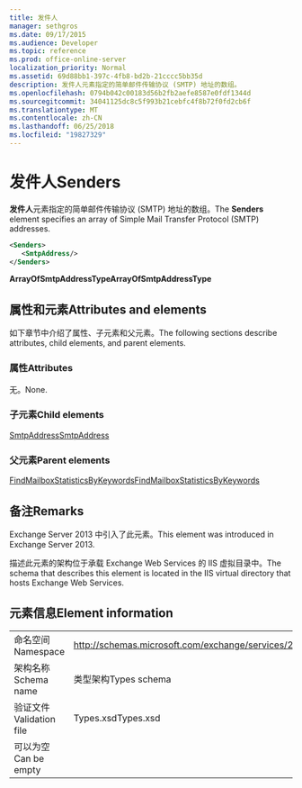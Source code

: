```yaml
---
title: 发件人
manager: sethgros
ms.date: 09/17/2015
ms.audience: Developer
ms.topic: reference
ms.prod: office-online-server
localization_priority: Normal
ms.assetid: 69d88bb1-397c-4fb8-bd2b-21cccc5bb35d
description: 发件人元素指定的简单邮件传输协议 (SMTP) 地址的数组。
ms.openlocfilehash: 0794b042c00183d56b2fb2aefe8587e0fdf1344d
ms.sourcegitcommit: 34041125dc8c5f993b21cebfc4f8b72f0fd2cb6f
ms.translationtype: MT
ms.contentlocale: zh-CN
ms.lasthandoff: 06/25/2018
ms.locfileid: "19827329"
---
```

# <a name="senders"></a><span data-ttu-id="78084-103">发件人</span><span class="sxs-lookup"><span data-stu-id="78084-103">Senders</span></span>

<span data-ttu-id="78084-104">**发件人**元素指定的简单邮件传输协议 (SMTP) 地址的数组。</span><span class="sxs-lookup"><span data-stu-id="78084-104">The **Senders** element specifies an array of Simple Mail Transfer Protocol (SMTP) addresses.</span></span> 
  
```XML
<Senders>
   <SmtpAddress/>
</Senders>
```

 <span data-ttu-id="78084-105">**ArrayOfSmtpAddressType**</span><span class="sxs-lookup"><span data-stu-id="78084-105">**ArrayOfSmtpAddressType**</span></span>
## <a name="attributes-and-elements"></a><span data-ttu-id="78084-106">属性和元素</span><span class="sxs-lookup"><span data-stu-id="78084-106">Attributes and elements</span></span>

<span data-ttu-id="78084-107">如下章节中介绍了属性、子元素和父元素。</span><span class="sxs-lookup"><span data-stu-id="78084-107">The following sections describe attributes, child elements, and parent elements.</span></span>
  
### <a name="attributes"></a><span data-ttu-id="78084-108">属性</span><span class="sxs-lookup"><span data-stu-id="78084-108">Attributes</span></span>

<span data-ttu-id="78084-109">无。</span><span class="sxs-lookup"><span data-stu-id="78084-109">None.</span></span>
  
### <a name="child-elements"></a><span data-ttu-id="78084-110">子元素</span><span class="sxs-lookup"><span data-stu-id="78084-110">Child elements</span></span>

[<span data-ttu-id="78084-111">SmtpAddress</span><span class="sxs-lookup"><span data-stu-id="78084-111">SmtpAddress</span></span>](smtpaddress.md)
  
### <a name="parent-elements"></a><span data-ttu-id="78084-112">父元素</span><span class="sxs-lookup"><span data-stu-id="78084-112">Parent elements</span></span>

[<span data-ttu-id="78084-113">FindMailboxStatisticsByKeywords</span><span class="sxs-lookup"><span data-stu-id="78084-113">FindMailboxStatisticsByKeywords</span></span>](findmailboxstatisticsbykeywords.md)
  
## <a name="remarks"></a><span data-ttu-id="78084-114">备注</span><span class="sxs-lookup"><span data-stu-id="78084-114">Remarks</span></span>

<span data-ttu-id="78084-115">Exchange Server 2013 中引入了此元素。</span><span class="sxs-lookup"><span data-stu-id="78084-115">This element was introduced in Exchange Server 2013.</span></span>
  
<span data-ttu-id="78084-116">描述此元素的架构位于承载 Exchange Web Services 的 IIS 虚拟目录中。</span><span class="sxs-lookup"><span data-stu-id="78084-116">The schema that describes this element is located in the IIS virtual directory that hosts Exchange Web Services.</span></span>
  
## <a name="element-information"></a><span data-ttu-id="78084-117">元素信息</span><span class="sxs-lookup"><span data-stu-id="78084-117">Element information</span></span>

|||
|:-----|:-----|
|<span data-ttu-id="78084-118">命名空间</span><span class="sxs-lookup"><span data-stu-id="78084-118">Namespace</span></span>  <br/> |http://schemas.microsoft.com/exchange/services/2006/types  <br/> |
|<span data-ttu-id="78084-119">架构名称</span><span class="sxs-lookup"><span data-stu-id="78084-119">Schema name</span></span>  <br/> |<span data-ttu-id="78084-120">类型架构</span><span class="sxs-lookup"><span data-stu-id="78084-120">Types schema</span></span>  <br/> |
|<span data-ttu-id="78084-121">验证文件</span><span class="sxs-lookup"><span data-stu-id="78084-121">Validation file</span></span>  <br/> |<span data-ttu-id="78084-122">Types.xsd</span><span class="sxs-lookup"><span data-stu-id="78084-122">Types.xsd</span></span>  <br/> |
|<span data-ttu-id="78084-123">可以为空</span><span class="sxs-lookup"><span data-stu-id="78084-123">Can be empty</span></span>  <br/> ||
   

